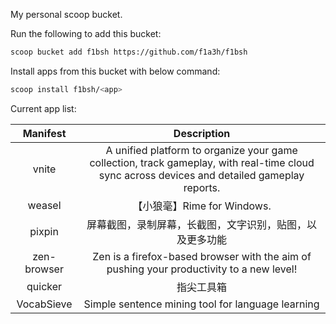 My personal scoop bucket.

Run the following to add this bucket:

```sh
scoop bucket add f1bsh https://github.com/f1a3h/f1bsh
```

Install apps from this bucket with below command:

```sh
scoop install f1bsh/<app>
```

Current app list:

|  Manifest   |                                                                 Description                                                                  |
| :---------: | :------------------------------------------------------------------------------------------------------------------------------------------: |
|    vnite    | A unified platform to organize your game collection, track gameplay, with real-time cloud sync across devices and detailed gameplay reports. |
|   weasel    |                                                            【小狼毫】Rime for Windows.                                                            |
|   pixpin    |                                                         屏幕截图，录制屏幕，长截图，文字识别，贴图，以及更多功能                                                         |
| zen-browser |                           Zen is a firefox-based browser with the aim of pushing your productivity to a new level!                           |
|   quicker   |                                                              指尖工具箱                                                                      |
|  VocabSieve |                                             Simple sentence mining tool for language learning                                                |
